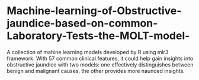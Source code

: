 # Machine-learning-of-Obstructive-jaundice-based-on-common-Laboratory-Tests-the-MOLT-model-
A collection of mahine learning models developed by R using mlr3 framework. With 57 common clinical features, it could help gain insights into obstructive jaundice with two models: one effectively distinguishes between benign and malignant causes, the other provides more naunced insights.
